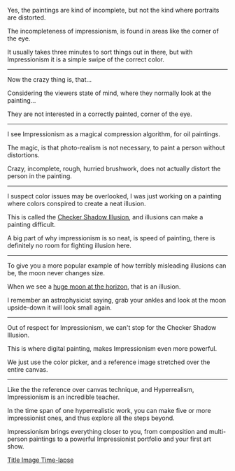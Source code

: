 Yes, the paintings are kind of incomplete,
but not the kind where portraits are distorted.

The incompleteness of impressionism,
is found in areas like the corner of the eye.

It usually takes three minutes to sort things out in there,
but with Impressionism it is a simple swipe of the correct color.

---

Now the crazy thing is,
that...

Considering the viewers state of mind,
where they normally look at the painting...

They are not interested in a correctly painted,
corner of the eye.

---

I see Impressionism as a magical compression algorithm,
for oil paintings.

The magic, is that photo-realism is not necessary,
to paint a person without distortions.

Crazy, incomplete, rough, hurried brushwork,
does not actually distort the person in the painting.

---

I suspect color issues may be overlooked,
I was just working on a painting where colors conspired to create a neat illusion.

This is called the [Checker Shadow Illusion][2],
and illusions can make a painting difficult.

A big part of why impressionism is so neat, is speed of painting,
there is definitely no room for fighting illusion here.

----

To give you a more popular example of how terribly misleading illusions can be,
the moon never changes size.

When we see a [huge moon at the horizon][3],
that is an illusion.

I remember an astrophysicist saying,
grab your ankles and look at the moon upside-down it will look small again.

---

Out of respect for Impressionism,
we can't stop for the Checker Shadow Illusion.

This is where digital painting,
makes Impressionism even more powerful.

We just use the color picker,
and a reference image stretched over the entire canvas.

---

Like the the reference over canvas technique, and Hyperrealism,
Impressionism is an incredible teacher.

In the time span of one hyperrealistic work,
you can make five or more impressionist ones, and thus explore all the steps beyond.

Impressionism brings everything closer to you,
from composition and multi-person paintings to a powerful Impressionist portfolio and your first art show.


[Title Image Time-lapse][1]

[1]: https://youtu.be/Beh3tG1NLzs
[2]: https://en.wikipedia.org/wiki/Checker_shadow_illusion
[3]: https://en.wikipedia.org/wiki/Moon_illusion

